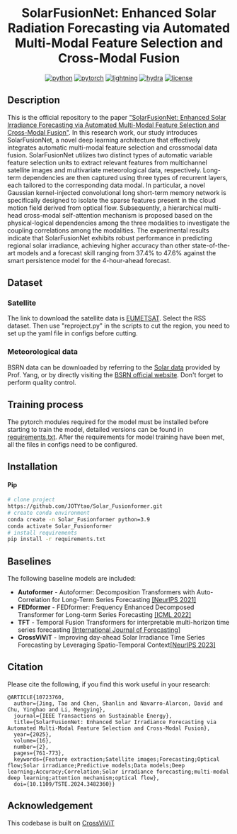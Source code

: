 <div align="center">

# **SolarFusionNet: Enhanced Solar Radiation Forecasting via Automated Multi-Modal Feature Selection and Cross-Modal Fusion**
[![python](https://img.shields.io/badge/-Python_3.8_%7C_3.9_%7C_3.10-blue?logo=python&logoColor=white)](https://github.com/pre-commit/pre-commit)
[![pytorch](https://img.shields.io/badge/PyTorch_1.3+-ee4c2c?logo=pytorch&logoColor=white)](https://pytorch.org/get-started/locally/)
[![lightning](https://img.shields.io/badge/-Lightning_2.0+-792ee5?logo=pytorchlightning&logoColor=white)](https://pytorchlightning.ai/)
[![hydra](https://img.shields.io/badge/Config-Hydra_1.2-89b8cd)](https://hydra.cc/) 
[![license](https://img.shields.io/badge/License-MIT-green.svg?labelColor=gray)](#license)
</div>

## Description

This is the official repository to the paper ["SolarFusionNet: Enhanced Solar Irradiance Forecasting via Automated Multi-Modal Feature Selection and Cross-Modal Fusion"](https://ieeexplore.ieee.org/document/10723760). In this research work, our study introduces SolarFusionNet, a novel deep learning architecture that effectively integrates automatic multi-modal feature selection and crossmodal data fusion. SolarFusionNet utilizes two distinct types of automatic variable feature selection units to extract relevant features from multichannel satellite images and multivariate meteorological data, respectively. Long-term dependencies are then captured using three types of recurrent layers, each tailored to the corresponding data modal. In particular, a novel Gaussian kernel-injected convolutional long short-term memory network is specifically designed to isolate the sparse features present in the cloud motion field derived from optical flow. Subsequently, a hierarchical multi-head cross-modal self-attention mechanism is proposed based on the physical-logical dependencies among the three modalities to investigate the coupling correlations among the modalities. The experimental results indicate that SolarFusionNet exhibits robust performance in predicting regional solar irradiance, achieving higher accuracy than other state-of-the-art models and a forecast skill ranging from 37.4% to 47.6% against the smart persistence model for the 4-hour-ahead forecast.


## Dataset

### Satellite
The link to download the satellite data is [EUMETSAT](https://console.cloud.google.com/marketplace/product/bigquery-public-data/eumetsat-seviri-rss?hl=en-GB&project=triple-shadow-397515). Select the RSS dataset. Then use "reproject.py" in the scripts to cut the region, you need to set up the yaml file in configs before cutting. 

### Meteorological data
BSRN data can be downloaded by referring to the [Solar data](https://github.com/dazhiyang/SolarData) provided by Prof. Yang, or by directly visiting the [BSRN official website](https://bsrn.awi.de/). Don't forget to perform quality control.


## Training process
The pytorch modules required for the model must be installed before starting to train the model, detailed versions can be found in [requirements.txt](requirements.txt). After the requirements for model training have been met, all the files in configs need to be configured.


## Installation

#### Pip
```bash
# clone project
https://github.com/JOTYtao/Solar_Fusionformer.git
# create conda environment
conda create -n Solar_Fusionformer python=3.9
conda activate Solar_Fusionformer
# install requirements
pip install -r requirements.txt
```
## Baselines

The following baseline models are included:

-  **Autoformer** - Autoformer: Decomposition Transformers with Auto-Correlation for Long-Term Series Forecasting [[NeurIPS 2021]](https://arxiv.org/abs/2106.13008)
-  **FEDformer** - FEDformer: Frequency Enhanced Decomposed Transformer for Long-term Series Forecasting [[ICML 2022]](https://arxiv.org/abs/2201.12740) 
-  **TFT** - Temporal Fusion Transformers for interpretable multi-horizon time series forecasting [[International Journal of Forecasting]](https://www.sciencedirect.com/science/article/pii/S0169207021000637)
-  **CrossViViT** - Improving day-ahead Solar Irradiance Time Series Forecasting by Leveraging Spatio-Temporal Context[[NeurIPS 2023]](https://arxiv.org/abs/2306.01112)


## Citation

Please cite the following, if you find this work useful in your research:

```
@ARTICLE{10723760,
  author={Jing, Tao and Chen, Shanlin and Navarro-Alarcon, David and Chu, Yinghao and Li, Mengying},
  journal={IEEE Transactions on Sustainable Energy}, 
  title={SolarFusionNet: Enhanced Solar Irradiance Forecasting via Automated Multi-Modal Feature Selection and Cross-Modal Fusion}, 
  year={2025},
  volume={16},
  number={2},
  pages={761-773},
  keywords={Feature extraction;Satellite images;Forecasting;Optical flow;Solar irradiance;Predictive models;Data models;Deep learning;Accuracy;Correlation;Solar irradiance forecasting;multi-modal deep learning;attention mechanism;optical flow},
  doi={10.1109/TSTE.2024.3482360}}
```

## Acknowledgement

This codebase is built on <a href="https://github.com/gitbooo/CrossViVit.git">CrossViViT</a>

